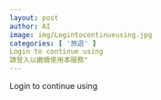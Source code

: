 ```yaml
---
layout: post
author: AI
image: img/Logintocontinueusing.jpg
categories: [ '旅遊' ]
Login to continue using
請登入以繼續使用本服務"
---
```

Login to continue using